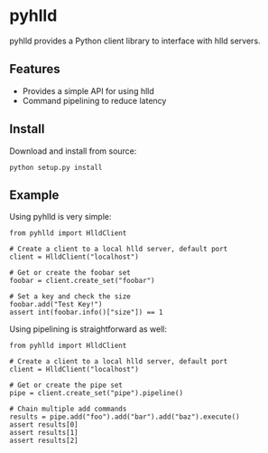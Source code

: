 pyhlld
=========

pyhlld provides a Python client library to interface with
hlld servers.

Features
--------


* Provides a simple API for using hlld
* Command pipelining to reduce latency


Install
-------

Download and install from source:

    python setup.py install


Example
------

Using pyhlld is very simple:

    from pyhlld import HlldClient

    # Create a client to a local hlld server, default port
    client = HlldClient("localhost")

    # Get or create the foobar set
    foobar = client.create_set("foobar")

    # Set a key and check the size
    foobar.add("Test Key!")
    assert int(foobar.info()["size"]) == 1

Using pipelining is straightforward as well:

    from pyhlld import HlldClient

    # Create a client to a local hlld server, default port
    client = HlldClient("localhost")

    # Get or create the pipe set
    pipe = client.create_set("pipe").pipeline()

    # Chain multiple add commands
    results = pipe.add("foo").add("bar").add("baz").execute()
    assert results[0]
    assert results[1]
    assert results[2]

